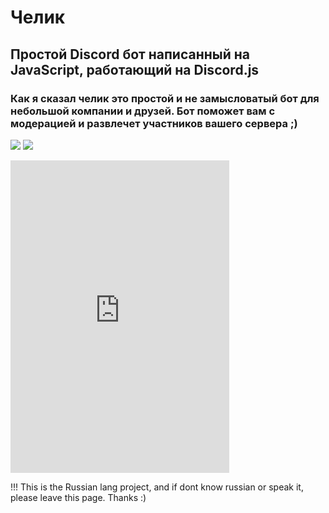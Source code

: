 # Челик

## Простой Discord бот написанный на JavaScript, работающий на Discord.js

### Как я сказал челик это простой и не замысловатый бот для небольшой компании и друзей. Бот поможет вам с модерацией и развлечет участников вашего сервера ;)


<a href="https://discord.gg/5Qf3m9ywpx"><img src="https://img.shields.io/discord/799543495592247296?color=5865F2&logo=discord&logoColor=white"></a>
<a href="https://discord.com/oauth2/authorize?client_id=726865963424677909&scope=bot&permissions=8"><img src="https://img.shields.io/badge/-Добавьте%20бота%20на%20свой%20сервер-blue"></a>
<iframe src="https://canary.discord.com/widget?id=799543495592247296&theme=dark" width="350" height="500" allowtransparency="true" frameborder="0" sandbox="allow-popups allow-popups-to-escape-sandbox allow-same-origin allow-scripts"></iframe>

!!! This is the Russian lang project, and if dont know russian or speak it, please leave this page. Thanks :)

